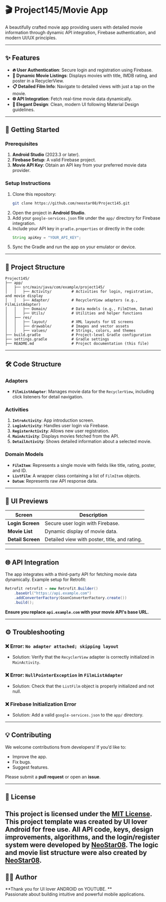 # 🎬 **Project145/Movie App**

A beautifully crafted movie app providing users with detailed movie information through dynamic API integration, Firebase authentication, and modern UI/UX principles.

---

## ✨ **Features**

- **🔥 User Authentication**: Secure login and registration using Firebase.
- **🎥 Dynamic Movie Listings**: Displays movies with title, IMDB rating, and poster in a RecyclerView.
- **📋 Detailed Film Info**: Navigate to detailed views with just a tap on the movie.
- **🌐 API Integration**: Fetch real-time movie data dynamically.
- **🎨 Elegant Design**: Clean, modern UI following Material Design guidelines.

---

## 🚀 **Getting Started**

### **Prerequisites**
1. **Android Studio** (2023.3 or later).
2. **Firebase Setup**: A valid Firebase project.
3. **Movie API Key**: Obtain an API key from your preferred movie data provider.

### **Setup Instructions**
1. Clone this repository:
   ```bash
   git clone https://github.com/neostar08/Project145.git
   ```
2. Open the project in **Android Studio**.
3. Add your `google-services.json` file under the `app/` directory for Firebase integration.
4. Include your API key in `gradle.properties` or directly in the code:
   ```java
   String apiKey = "YOUR_API_KEY";
   ```
5. Sync the Gradle and run the app on your emulator or device.

---

## 📂 **Project Structure**

```plaintext
Project145/
├── app/
│   ├── src/main/java/com/example/project145/
│   │   ├── Activity/         # Activities for login, registration, and movie display
│   │   ├── Adapter/          # RecyclerView adapters (e.g., FilmListAdapter)
│   │   ├── Domain/           # Data models (e.g., FilmItem, Datum)
│   │   ├── Utils/            # Utilities and helper functions
│   ├── res/
│   │   ├── layout/           # XML layouts for UI screens
│   │   ├── drawable/         # Images and vector assets
│   │   ├── values/           # Strings, colors, and themes
├── build.gradle              # Project-level Gradle configuration
├── settings.gradle           # Gradle settings
├── README.md                 # Project documentation (this file)
```

---

## 🛠 **Code Structure**

### **Adapters**
- **`FilmListAdapter`**: Manages movie data for the `RecyclerView`, including click listeners for detail navigation.

### **Activities**
1. **`IntroActivity`**: App introduction screen.
2. **`LoginActivity`**: Handles user login via Firebase.
3. **`RegisterActivity`**: Allows new user registration.
4. **`MainActivity`**: Displays movies fetched from the API.
5. **`DetailActivity`**: Shows detailed information about a selected movie.

### **Domain Models**
- **`FilmItem`**: Represents a single movie with fields like title, rating, poster, and ID.
- **`ListFilm`**: A wrapper class containing a list of `FilmItem` objects.
- **`Datum`**: Represents raw API response data.

---

## 🎨 **UI Previews**

| Screen             | Description                        |
|--------------------|------------------------------------|
| **Login Screen**   | Secure user login with Firebase.   |
| **Movie List**     | Dynamic display of movie data.     |
| **Detail Screen**  | Detailed view with poster, title, and rating. |

---

## 🌐 **API Integration**

The app integrates with a third-party API for fetching movie data dynamically. Example setup for Retrofit:

```java
Retrofit retrofit = new Retrofit.Builder()
    .baseUrl("https://api.example.com")
    .addConverterFactory(GsonConverterFactory.create())
    .build();
```

**Ensure you replace `api.example.com` with your movie API's base URL.**

---

## ⚙️ **Troubleshooting**

### ❌ **Error: `No adapter attached; skipping layout`**
- Solution: Verify that the `RecyclerView` adapter is correctly initialized in `MainActivity`.

### ❌ **Error: `NullPointerException` in `FilmListAdapter`**
- Solution: Check that the `ListFilm` object is properly initialized and not null.

### ❌ **Firebase Initialization Error**
- Solution: Add a valid `google-services.json` to the `app/` directory.

---

## 💡 **Contributing**

We welcome contributions from developers! If you’d like to:
- Improve the app.
- Fix bugs.
- Suggest features.

Please submit a **pull request** or open an **issue**.

---

## 📜 **License**

This project is licensed under the [MIT License](https://opensource.org/licenses/MIT).
This project template was created by UI lover Android for free use. All API code, keys, design improvements, algorithms, and the login/register system were developed by [NeoStar08](https://github.com/neostar08). The logic and movie list structure were also created by [NeoStar08](https://github.com/neostar08).
---

## 👨‍💻 **Author**

**Thank you  for UI lover ANDROID on YOUTUBE. **  
Passionate about building intuitive and powerful mobile applications.


